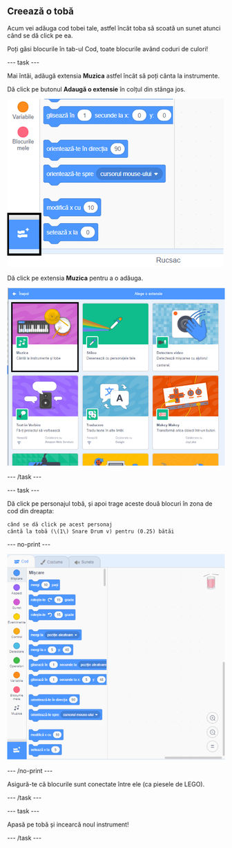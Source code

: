 ## Creează o tobă

Acum vei adăuga cod tobei tale, astfel încât toba să scoată un sunet atunci când se dă click pe ea.

Poți găsi blocurile în tab-ul Cod, toate blocurile având coduri de culori!

--- task ---

Mai întâi, adăugă extensia **Muzica** astfel încât să poți cânta la instrumente.

Dă click pe butonul **Adaugă o extensie** în colțul din stânga jos.

![butonul de adaugă extensie evidențiat](images/add-extension-annotated.png)

Dă click pe extensia **Muzica** pentru a o adăuga.

![extensie muzică evidențiată](images/click-music-annotated.png)

--- /task ---

--- task ---

Dă click pe personajul tobă, și apoi trage aceste două blocuri în zona de cod din dreapta:

```blocks3
când se dă click pe acest personaj
cântă la tobă (\(1\) Snare Drum v) pentru (0.25) bătăi
```

--- no-print ---

![captură de ecran](images/connect-block.gif)

--- /no-print ---

Asigură-te că blocurile sunt conectate între ele (ca piesele de LEGO).

--- /task ---

--- task ---

Apasă pe tobă și incearcă noul instrument!

--- /task ---